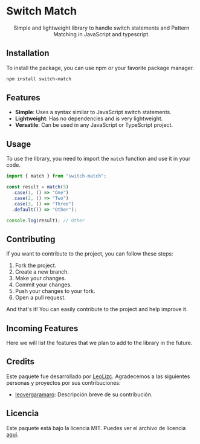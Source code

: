 # Switch Match

<div align="center">

Simple and lightweight library to handle switch statements and Pattern Matching in JavaScript and typescript.

</div>

## Installation

To install the package, you can use npm or your favorite package manager.

```bash
npm install switch-match
```

## Features

- **Simple**: Uses a syntax similar to JavaScript switch statements.
- **Lightweight**: Has no dependencies and is very lightweight.
- **Versatile**: Can be used in any JavaScript or TypeScript project.

## Usage

To use the library, you need to import the `match` function and use it in your code.

```javascript
import { match } from "switch-match";

const result = match(5)
  .case(1, () => "One")
  .case(2, () => "Two")
  .case(3, () => "Three")
  .default(() => "Other");

console.log(result); // Other
```

## Contributing

If you want to contribute to the project, you can follow these steps:

1. Fork the project.
2. Create a new branch.
3. Make your changes.
4. Commit your changes.
5. Push your changes to your fork.
6. Open a pull request.

And that's it! You can easily contribute to the project and help improve it.

## Incoming Features

Here we will list the features that we plan to add to the library in the future.

## Credits

Este paquete fue desarrollado por [LeoLizc](https://github.com/LeoLizc). Agradecemos a las siguientes personas y proyectos por sus contribuciones:

- [leovergaramarq](https://github.com/leovergaramarq): Descripción breve de su contribución.

## Licencia

Este paquete está bajo la licencia MIT. Puedes ver el archivo de licencia [aquí](LICENSE).
